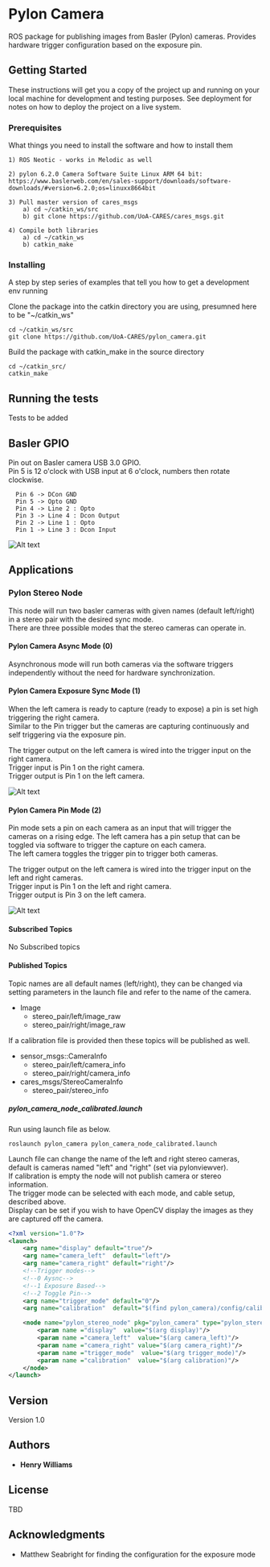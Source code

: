 # Pylon Camera

ROS package for publishing images from Basler (Pylon) cameras. Provides hardware trigger configuration based on the exposure pin.

## Getting Started

These instructions will get you a copy of the project up and running on your local machine for development and testing purposes. See deployment for notes on how to deploy the project on a live system.

### Prerequisites

What things you need to install the software and how to install them

```
1) ROS Neotic - works in Melodic as well

2) pylon 6.2.0 Camera Software Suite Linux ARM 64 bit: https://www.baslerweb.com/en/sales-support/downloads/software-downloads/#version=6.2.0;os=linuxx8664bit

3) Pull master version of cares_msgs
    a) cd ~/catkin_ws/src
    b) git clone https://github.com/UoA-CARES/cares_msgs.git

4) Compile both libraries
    a) cd ~/catkin_ws
    b) catkin_make
```

### Installing

A step by step series of examples that tell you how to get a development env running

Clone the package into the catkin directory you are using, presumned here to be "~/catkin_ws"

```
cd ~/catkin_ws/src
git clone https://github.com/UoA-CARES/pylon_camera.git
```

Build the package with catkin_make in the source directory

```
cd ~/catkin_src/
catkin_make
```

## Running the tests

Tests to be added

## Basler GPIO

Pin out on Basler camera USB 3.0 GPIO.\
Pin 5 is 12 o'clock with USB input at 6 o'clock, numbers then rotate clockwise.

```
  Pin 6 -> DCon GND
  Pin 5 -> Opto GND
  Pin 4 -> Line 2 : Opto
  Pin 3 -> Line 4 : Dcon Output
  Pin 2 -> Line 1 : Opto
  Pin 1 -> Line 3 : Dcon Input
```

![Alt text](docs/basler-pin-out.png?raw=true "Pin-out")

## Applications

### Pylon Stereo Node

This node will run two basler cameras with given names (default left/right) in a stereo pair with the desired sync mode.\
There are three possible modes that the stereo cameras can operate in.

#### Pylon Camera Async Mode (0)
Asynchronous mode will run both cameras via the software triggers independently without the need for hardware synchronization.

#### Pylon Camera Exposure Sync Mode (1)
When the left camera is ready to capture (ready to expose) a pin is set high triggering the right camera.\
Similar to the Pin trigger but the cameras are capturing continuously and self triggering via the exposure pin.

The trigger output on the left camera is wired into the trigger input on the right camera.\
Trigger input is Pin 1 on the right camera.\
Trigger output is Pin 1 on the left camera.

![Alt text](docs/sync-mode-1.png?raw=true "Pin-out")

#### Pylon Camera Pin Mode (2)
Pin mode sets a pin on each camera as an input that will trigger the cameras on a rising edge. 
The left camera has a pin setup that can be toggled via software to trigger the capture on each camera.\
The left camera toggles the trigger pin to trigger both cameras.
 
The trigger output on the left camera is wired into the trigger input on the left and right cameras.\
Trigger input is Pin 1 on the left and right camera.\
Trigger output is Pin 3 on the left camera.

![Alt text](docs/sync-mode-2.png?raw=true "Pin-out")

#### Subscribed Topics
No Subscribed topics

#### Published Topics
Topic names are all default names (left/right), they can be changed via setting parameters in the launch file and refer to the name of the camera.

* Image
  * stereo_pair/left/image_raw
  * stereo_pair/right/image_raw

If a calibration file is provided then these topics will be published as well.

* sensor_msgs::CameraInfo
  * stereo_pair/left/camera_info
  * stereo_pair/right/camera_info
* cares_msgs/StereoCameraInfo
  * stereo_pair/stereo_info

##### pylon_camera_node_calibrated.launch
Run using launch file as below.

```
roslaunch pylon_camera pylon_camera_node_calibrated.launch
```

Launch file can change the name of the left and right stereo cameras, default is cameras named "left" and "right" (set via pylonviewver).\
If calibration is empty the node will not publish camera or stereo information.\
The trigger mode can be selected with each mode, and cable setup, described above.\
Display can be set if you wish to have OpenCV display the images as they are captured off the camera.

```xml
<?xml version="1.0"?>
<launch>
    <arg name="display" default="true"/>
    <arg name="camera_left"  default="left"/>
    <arg name="camera_right" default="right"/>
    <!--Trigger modes-->
    <!--0 Aysnc-->
    <!--1 Exposure Based-->
    <!--2 Toggle Pin-->
    <arg name="trigger_mode" default="0"/>
    <arg name="calibration"  default="$(find pylon_camera)/config/calibration_opencv.json"/>

    <node name="pylon_stereo_node" pkg="pylon_camera" type="pylon_stereo_node" output="screen">
        <param name ="display"  value="$(arg display)"/>
    	<param name ="camera_left"  value="$(arg camera_left)"/>
		<param name ="camera_right" value="$(arg camera_right)"/>
        <param name ="trigger_mode"  value="$(arg trigger_mode)"/>
        <param name ="calibration"  value="$(arg calibration)"/>
    </node>
</launch>

```

## Version

Version 1.0

## Authors

* **Henry Williams**

## License

TBD

## Acknowledgments

* Matthew Seabright for finding the configuration for the exposure mode


